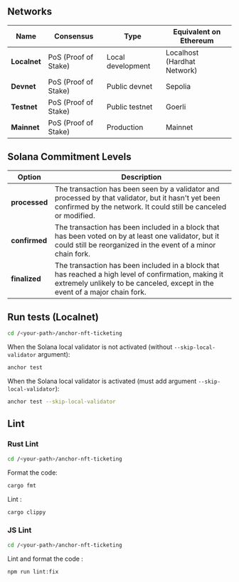## Networks

| Name         | Consensus            | Type              | Equivalent on Ethereum      |
|--------------|----------------------|-------------------|-----------------------------|
| **Localnet** | PoS (Proof of Stake) | Local development | Localhost (Hardhat Network) |
| **Devnet**   | PoS (Proof of Stake) | Public devnet     | Sepolia                     |
| **Testnet**  | PoS (Proof of Stake) | Public testnet    | Goerli                      |
| **Mainnet**  | PoS (Proof of Stake) | Production        | Mainnet                     |



## Solana Commitment Levels

| **Option**    | **Description** |
|---------------|---|
| **processed** | The transaction has been seen by a validator and processed by that validator, but it hasn't yet been confirmed by the network. It could still be canceled or modified. |
| **confirmed** | The transaction has been included in a block that has been voted on by at least one validator, but it could still be reorganized in the event of a minor chain fork. |
| **finalized** | The transaction has been included in a block that has reached a high level of confirmation, making it extremely unlikely to be canceled, except in the event of a major chain fork. |



## Run tests (Localnet)

```bash
cd /<your-path>/anchor-nft-ticketing
```

When the Solana local validator is not activated (without `--skip-local-validator` argument):

```bash
anchor test
```

When the Solana local validator is activated (must add argument `--skip-local-validator`):

```bash
anchor test --skip-local-validator
```



## Lint

### Rust Lint

```bash
cd /<your-path>/anchor-nft-ticketing
```

Format the code:

```bash
cargo fmt
```

Lint :

```bash
cargo clippy
```

### JS Lint

```bash
cd /<your-path>/anchor-nft-ticketing
```

Lint and format the code :

```bash
npm run lint:fix
```
